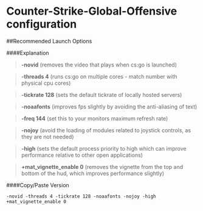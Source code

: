 # Counter-Strike-Global-Offensive configuration

##Recommended Launch Options

####Explanation

>**-novid** (removes the video that plays when cs:go is launched)

>**-threads 4** (runs cs:go on multiple cores - match number with physical cpu cores)

>**-tickrate 128** (sets the default tickrate of locally hosted servers)

>**-noaafonts** (improves fps slightly by avoiding the anti-aliasing of text)

>**-freq 144** (set this to your monitors maximum refresh rate)

>**-nojoy** (avoid the loading of modules related to joystick controls, as they are not needed)

>**-high** (sets the default process priority to high which can improve performance relative to other open applications)

>**+mat_vignette_enable 0** (removes the vignette from the top and bottom of the hud, which improves performance slightly)

####Copy/Paste Version

```
-novid -threads 4 -tickrate 128 -noaafonts -nojoy -high +mat_vignette_enable 0
```

